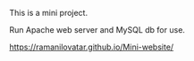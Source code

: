 This is a mini project. 


Run Apache web server and MySQL db for use.

https://ramanilovatar.github.io/Mini-website/
